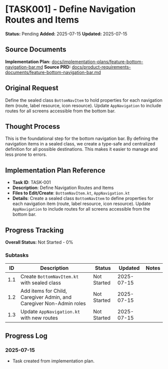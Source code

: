 # [TASK001] - Define Navigation Routes and Items

**Status:** Pending
**Added:** 2025-07-15
**Updated:** 2025-07-15

## Source Documents
**Implementation Plan:** [docs/implementation-plans/feature-bottom-navigation-bar.md](docs/implementation-plans/feature-bottom-navigation-bar.md)
**Source PRD:** [docs/product-requirements-documents/feature-bottom-navigation-bar.md](docs/product-requirements-documents/feature-bottom-navigation-bar.md)

## Original Request
Define the sealed class `BottomNavItem` to hold properties for each navigation item (route, label resource, icon resource). Update `AppNavigation` to include routes for all screens accessible from the bottom bar.

## Thought Process
This is the foundational step for the bottom navigation bar. By defining the navigation items in a sealed class, we create a type-safe and centralized definition for all possible destinations. This makes it easier to manage and less prone to errors.

## Implementation Plan Reference
- **Task ID**: TASK-001
- **Description**: Define Navigation Routes and Items
- **Files to Edit/Create**: `BottomNavItem.kt`, `AppNavigation.kt`
- **Details**: Create a sealed class `BottomNavItem` to define properties for each navigation item (route, label resource, icon resource). Update `AppNavigation` to include routes for all screens accessible from the bottom bar.

## Progress Tracking

**Overall Status:** Not Started - 0%

### Subtasks
| ID | Description | Status | Updated | Notes |
|----|-------------|--------|---------|-------|
| 1.1 | Create `BottomNavItem.kt` with sealed class | Not Started | 2025-07-15 | |
| 1.2 | Add items for Child, Caregiver Admin, and Caregiver Non-Admin roles | Not Started | 2025-07-15 | |
| 1.3 | Update `AppNavigation.kt` with new routes | Not Started | 2025-07-15 | |

## Progress Log
### 2025-07-15
- Task created from implementation plan.
